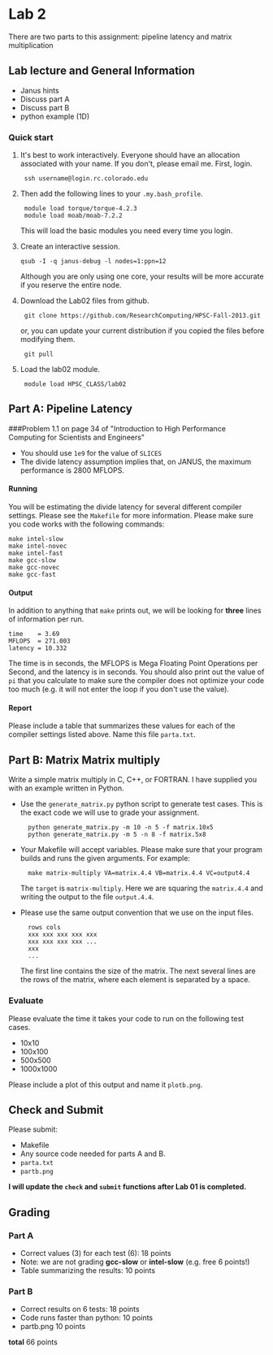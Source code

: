 # Lab 2

There are two parts to this assignment: pipeline latency and matrix multiplication

## Lab lecture and General Information
- Janus hints 
- Discuss part A
- Discuss part B
- python example (1D)

### Quick start

1. It's best to work interactively.  Everyone should have an allocation associated with your name.  If you don't, 
please email me.  First, login.

        ssh username@login.rc.colorado.edu

2. Then add the following lines to your `.my.bash_profile`.

        module load torque/torque-4.2.3
        module load moab/moab-7.2.2 

    This will load the basic modules you need every time you login.  

3.  Create an interactive session.

        qsub -I -q janus-debug -l nodes=1:ppn=12

    Although you are only using one core, your results will be more accurate if you reserve the entire node. 

4. Download the Lab02 files from github.
    
        git clone https://github.com/ResearchComputing/HPSC-Fall-2013.git

    or, you can update your current distribution if you copied the files before modifying them.

        git pull

5. Load the lab02 module.
    
        module load HPSC_CLASS/lab02

## Part A: Pipeline Latency

###Problem 1.1 on page 34 of "Introduction to High Performance Computing for Scientists and Engineers"

- You should use `1e9` for the value of `SLICES`
- The divide latency assumption implies that, on JANUS, the maximum performance is 2800 MFLOPS.

#### Running

You will be estimating the divide latency for several different compiler settings.  Please see the 
`Makefile` for more information.  Please make sure you code works with the following commands:

    make intel-slow
    make intel-novec
    make intel-fast
    make gcc-slow
    make gcc-novec
    make gcc-fast

#### Output

In addition to anything that `make` prints out, we will be looking for <b>three</b> lines of information per run.

    time    = 3.69
    MFLOPS  = 271.003
    latency = 10.332

The time is in seconds, the MFLOPS is Mega Floating Point Operations per Second, and the latency is in seconds.  You should also
print out the value of `pi` that you calculate to make sure the compiler does not optimize your code too much (e.g. it will
not enter the loop if you don't use the value).

#### Report

Please include a table that summarizes these values for each of the compiler settings listed above.  Name this file `parta.txt`.


## Part B: Matrix Matrix multiply

Write a simple matrix multiply in C, C++, or FORTRAN.  I have supplied you with an example written in Python.
- Use the `generate_matrix.py` python script to generate test cases.  This is the exact code we will use to grade your
assignment. 

        python generate_matrix.py -m 10 -n 5 -f matrix.10x5
        python generate_matrix.py -m 5 -n 8 -f matrix.5x8


- Your Makefile will accept variables.  Please make sure that your program builds and runs the given arguments.  For example:

        make matrix-multiply VA=matrix.4.4 VB=matrix.4.4 VC=output4.4

    The `target` is `matrix-multiply`. Here we are squaring the `matrix.4.4` and writing the output to the file `output.4.4`.

- Please use the same output convention that we use on the input files.

        rows cols
        xxx xxx xxx xxx xxx
        xxx xxx xxx xxx ...
        xxx
        ...

    The first line contains the size of the matrix.  The next several lines are the rows of the matrix, where each element is separated by a space.

### Evaluate

Please evaluate the time it takes your code to run on the following test cases.

- 10x10
- 100x100
- 500x500
- 1000x1000

Please include a plot of this output and name it `plotb.png`.

## Check and Submit

Please submit:
- Makefile
- Any source code needed for parts A and B.
- `parta.txt`
- `partb.png`

<b> I will update the `check` and `submit` functions after Lab 01 is completed. </b>

## Grading

### Part A

- Correct values (3) for each test (6):   18 points
- Note: we are not grading __gcc-slow__ or __intel-slow__ (e.g. free 6 points!)
- Table summarizing the results:          10 points

### Part B
- Correct results on 6 tests:         18 points
- Code runs faster than python:       10 points
- partb.png  10 points

<b>total</b> 66 points























	
	
